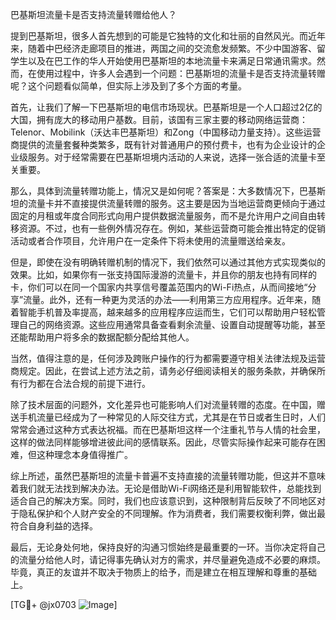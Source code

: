 巴基斯坦流量卡是否支持流量转赠给他人？

提到巴基斯坦，很多人首先想到的可能是它独特的文化和壮丽的自然风光。而近年来，随着中巴经济走廊项目的推进，两国之间的交流愈发频繁。不少中国游客、留学生以及在巴工作的华人开始使用巴基斯坦的本地流量卡来满足日常通讯需求。然而，在使用过程中，许多人会遇到一个问题：巴基斯坦的流量卡是否支持流量转赠呢？这个问题看似简单，但实际上涉及到了多个方面的考量。

首先，让我们了解一下巴基斯坦的电信市场现状。巴基斯坦是一个人口超过2亿的大国，拥有庞大的移动用户基数。目前，该国有三家主要的移动网络运营商：Telenor、Mobilink（沃达丰巴基斯坦）和Zong（中国移动力量支持）。这些运营商提供的流量套餐种类繁多，既有针对普通用户的预付费卡，也有为企业设计的企业级服务。对于经常需要在巴基斯坦境内活动的人来说，选择一张合适的流量卡至关重要。

那么，具体到流量转赠功能上，情况又是如何呢？答案是：大多数情况下，巴基斯坦的流量卡并不直接提供流量转赠的服务。这主要是因为当地运营商更倾向于通过固定的月租或年度合同形式向用户提供数据流量服务，而不是允许用户之间自由转移资源。不过，也有一些例外情况存在。例如，某些运营商可能会推出特定的促销活动或者合作项目，允许用户在一定条件下将未使用的流量赠送给亲友。

但是，即使在没有明确转赠机制的情况下，我们依然可以通过其他方式实现类似的效果。比如，如果你有一张支持国际漫游的流量卡，并且你的朋友也持有同样的卡，你们可以在同一个国家内共享信号覆盖范围内的Wi-Fi热点，从而间接地“分享”流量。此外，还有一种更为灵活的办法——利用第三方应用程序。近年来，随着智能手机普及率提高，越来越多的应用程序应运而生，它们可以帮助用户轻松管理自己的网络资源。这些应用通常具备查看剩余流量、设置自动提醒等功能，甚至还能帮助用户将多余的数据配额分配给其他人。

当然，值得注意的是，任何涉及跨账户操作的行为都需要遵守相关法律法规及运营商规定。因此，在尝试上述方法之前，请务必仔细阅读相关的服务条款，并确保所有行为都在合法合规的前提下进行。

除了技术层面的问题外，文化差异也可能影响人们对流量转赠的态度。在中国，赠送手机流量已经成为了一种常见的人际交往方式，尤其是在节日或者生日时，人们常常会通过这种方式表达祝福。而在巴基斯坦这样一个注重礼节与人情的社会里，这样的做法同样能够增进彼此间的感情联系。因此，尽管实际操作起来可能存在困难，但这种理念本身值得推广。

综上所述，虽然巴基斯坦的流量卡普遍不支持直接的流量转赠功能，但这并不意味着我们就无法找到解决办法。无论是借助Wi-Fi网络还是利用智能软件，总能找到适合自己的解决方案。同时，我们也应该意识到，这种限制背后反映了不同地区对于隐私保护和个人财产安全的不同理解。作为消费者，我们需要权衡利弊，做出最符合自身利益的选择。

最后，无论身处何地，保持良好的沟通习惯始终是最重要的一环。当你决定将自己的流量分给他人时，请记得事先确认对方的需求，并尽量避免造成不必要的麻烦。毕竟，真正的友谊并不取决于物质上的给予，而是建立在相互理解和尊重的基础上。

[TG💪+ @jx0703 ![Image](https://github.com/user-attachments/assets/dbca1d08-cadb-493c-b0ec-ad6f7a83f270)]
